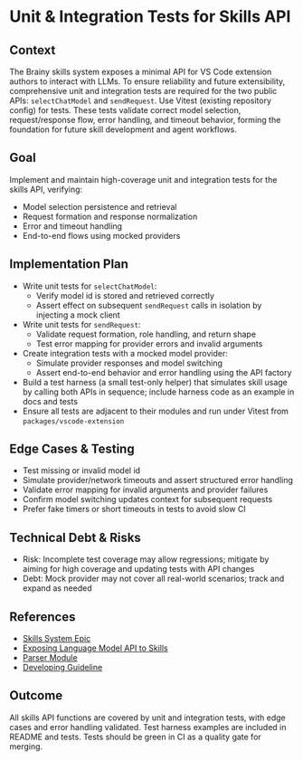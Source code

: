 # Unit & Integration Tests for Skills API

## Context
The Brainy skills system exposes a minimal API for VS Code extension authors to interact with LLMs. To ensure reliability and future extensibility, comprehensive unit and integration tests are required for the two public APIs: `selectChatModel` and `sendRequest`. Use Vitest (existing repository config) for tests. These tests validate correct model selection, request/response flow, error handling, and timeout behavior, forming the foundation for future skill development and agent workflows.

## Goal
Implement and maintain high-coverage unit and integration tests for the skills API, verifying:
- Model selection persistence and retrieval
- Request formation and response normalization
- Error and timeout handling
- End-to-end flows using mocked providers

## Implementation Plan
- Write unit tests for `selectChatModel`:
	- Verify model id is stored and retrieved correctly
	- Assert effect on subsequent `sendRequest` calls in isolation by injecting a mock client
- Write unit tests for `sendRequest`:
	- Validate request formation, role handling, and return shape
	- Test error mapping for provider errors and invalid arguments
- Create integration tests with a mocked model provider:
	- Simulate provider responses and model switching
	- Assert end-to-end behavior and error handling using the API factory
- Build a test harness (a small test-only helper) that simulates skill usage by calling both APIs in sequence; include harness code as an example in docs and tests
- Ensure all tests are adjacent to their modules and run under Vitest from `packages/vscode-extension`

## Edge Cases & Testing
- Test missing or invalid model id
- Simulate provider/network timeouts and assert structured error handling
- Validate error mapping for invalid arguments and provider failures
- Confirm model switching updates context for subsequent requests
- Prefer fake timers or short timeouts in tests to avoid slow CI

## Technical Debt & Risks
- Risk: Incomplete test coverage may allow regressions; mitigate by aiming for high coverage and updating tests with API changes
- Debt: Mock provider may not cover all real-world scenarios; track and expand as needed

## References
- [Skills System Epic](epic.md)
- [Exposing Language Model API to Skills](../../project/preparation/exposing-language-model-api-to-skills.md)
- [Parser Module](../../project/preparation/parser.md)
- [Developing Guideline](../../../../developing-guideline.md)

## Outcome
All skills API functions are covered by unit and integration tests, with edge cases and error handling validated. Test harness examples are included in README and tests. Tests should be green in CI as a quality gate for merging.
